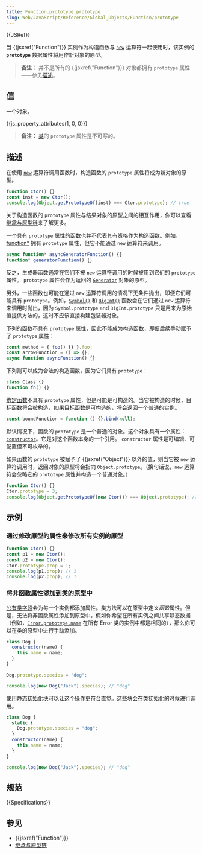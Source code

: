 ```yaml
---
title: Function.prototype.prototype
slug: Web/JavaScript/Reference/Global_Objects/Function/prototype
---
```


{{JSRef}}

当 {{jsxref("Function")}} 实例作为构造函数与 [`new`](/zh-CN/docs/Web/JavaScript/Reference/Operators/new) 运算符一起使用时，该实例的 **`prototype`** 数据属性将用作新对象的原型。

> **备注：** 并不是所有的 {{jsxref("Function")}} 对象都拥有 `prototype` 属性——参见[描述](#描述)。

## 值

一个对象。

{{js_property_attributes(1, 0, 0)}}

> **备注：** [类](/zh-CN/docs/Web/JavaScript/Reference/Classes)的 `prototype` 属性是不可写的。

## 描述

在使用 [`new`](/zh-CN/docs/Web/JavaScript/Reference/Operators/new) 运算符调用函数时，构造函数的 `prototype` 属性将成为新对象的原型。

```js
function Ctor() {}
const inst = new Ctor();
console.log(Object.getPrototypeOf(inst) === Ctor.prototype); // true
```

关于构造函数的 `prototype` 属性与结果对象的原型之间的相互作用，你可以查看[继承与原型链](/zh-CN/docs/Web/JavaScript/Inheritance_and_the_prototype_chain#构造函数)来了解更多。

一个具有 `prototype` 属性的函数也并不代表其有资格作为构造函数。例如，[function\*](/zh-CN/docs/Web/JavaScript/Reference/Statements/function*) 拥有 `prototype` 属性，但它不能通过 `new` 运算符来调用。

```js
async function* asyncGeneratorFunction() {}
function* generatorFunction() {}
```

反之，生成器函数通常在它们不被 `new` 运算符调用的时候被用到它们的 `prototype` 属性。 `prototype` 属性会作为返回的 [`Generator`](/zh-CN/docs/Web/JavaScript/Reference/Global_Objects/Generator) 对象的原型。

另外，一些函数也可能在通过 `new` 运算符调用的情况下无条件抛出，即便它们可能具有 `prototype`。例如，[`Symbol()`](/zh-CN/docs/Web/JavaScript/Reference/Global_Objects/Symbol/Symbol) 和 [`BigInt()`](/zh-CN/docs/Web/JavaScript/Reference/Global_Objects/BigInt/BigInt) 函数会在它们通过 `new` 运算符来调用时抛出，因为 `Symbol.prototype` and `BigInt.prototype` 只是用来为原始值提供方法的，这时不应该直接构建包装器对象。

下列的函数不具有 `prototype` 属性，因此不能成为构造函数，即便后续手动赋予了 `prototype` 属性：

```js
const method = { foo() {} }.foo;
const arrowFunction = () => {};
async function asyncFunction() {}
```

下列则可以成为合法的构造函数，因为它们具有 `prototype`：

```js
class Class {}
function fn() {}
```

[绑定函数](/zh-CN/docs/Web/JavaScript/Reference/Global_Objects/Function/bind)不具有 `prototype` 属性，但是可能是可构造的。当它被构造的时候，目标函数将会被构造，如果目标函数是可构造的，将会返回一个普通的实例。

```js
const boundFunction = function () {}.bind(null);
```

默认情况下，函数的 `prototype` 是一个普通的对象。这个对象具有一个属性：[`constructor`](/zh-CN/docs/Web/JavaScript/Reference/Global_Objects/Object/constructor)。它是对这个函数本身的一个引用。 `constructor` 属性是可编辑、可配置但不可枚举的。

如果函数的 `prototype` 被赋予了 {{jsxref("Object")}} 以外的值，则当它被 `new` 运算符调用时，返回对象的原型将会指向 `Object.prototype`。（换句话说，`new` 运算符会忽略它的 `prototype` 属性并构造一个普通对象。）

```js
function Ctor() {}
Ctor.prototype = 3;
console.log(Object.getPrototypeOf(new Ctor()) === Object.prototype); // true
```

## 示例

### 通过修改原型的属性来修改所有实例的原型

```js
function Ctor() {}
const p1 = new Ctor();
const p2 = new Ctor();
Ctor.prototype.prop = 1;
console.log(p1.prop); // 1
console.log(p2.prop); // 1
```

### 将非函数属性添加到类的原型中

[公有类字段](/zh-CN/docs/Web/JavaScript/Reference/Classes/Public_class_fields)会为每一个实例都添加属性。类方法可以在原型中定义*函数*属性。但是，无法将非函数属性添加到原型中。假如你希望在所有实例之间共享静态数据（例如，[`Error.prototype.name`](/zh-CN/docs/Web/JavaScript/Reference/Global_Objects/Error/name) 在所有 Error 类的实例中都是相同的），那么你可以在类的原型中进行手动添加。

```js
class Dog {
  constructor(name) {
    this.name = name;
  }
}

Dog.prototype.species = "dog";

console.log(new Dog("Jack").species); // "dog"
```

使用[静态初始化块](/zh-CN/docs/Web/JavaScript/Reference/Classes/Static_initialization_blocks)可以让这个操作更符合直觉。这些块会在类初始化的时候进行调用。

```js
class Dog {
  static {
    Dog.prototype.species = "dog";
  }
  constructor(name) {
    this.name = name;
  }
}

console.log(new Dog("Jack").species); // "dog"
```

## 规范

{{Specifications}}

## 参见

- {{jsxref("Function")}}
- [继承与原型链](/zh-CN/docs/Web/JavaScript/Inheritance_and_the_prototype_chain#constructors)
